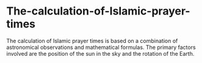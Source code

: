 # The-calculation-of-Islamic-prayer-times
The calculation of Islamic prayer times is based on a combination of astronomical observations and mathematical formulas. The primary factors involved are the position of the sun in the sky and the rotation of the Earth. 
